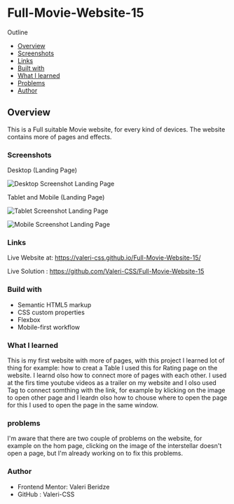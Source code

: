 # Full-Movie-Website-15

Outline

- [Overview](#overview)
- [Screenshots](#screenshots)
- [Links](#links)
- [Built with](#built-with)
- [What I learned](#what-i-learned)
- [Problems](#Problems)
- [Author](#author)


## Overview
This is a Full suitable Movie website, for every kind of devices. The website contains more of pages and effects.

### Screenshots

Desktop (Landing Page)


![Desktop Screenshot Landing Page](https://github.com/Valeri-CSS/Full-Movie-Website-15/assets/116646278/34e578b1-05ed-4592-90b8-6eeb210188ed)


Tablet and Mobile (Landing Page)

![Tablet Screenshot Landing Page](https://github.com/Valeri-CSS/Full-Movie-Website-15/assets/116646278/91ea98f3-4bf2-4cc0-8dfd-0c1d26eb266e)

![Mobile Screenshot Landing Page](https://github.com/Valeri-CSS/Full-Movie-Website-15/assets/116646278/c58d621d-2a54-4ce8-99e6-16f3c920c0a2)





### Links

Live Website at: https://valeri-css.github.io/Full-Movie-Website-15/

Live Solution : https://github.com/Valeri-CSS/Full-Movie-Website-15


### Build with

- Semantic HTML5 markup
- CSS custom properties
- Flexbox
- Mobile-first workflow

### What I learned

This is my first website with more of pages, with this project I learned lot of thing for example: how to creat a Table I used this for Rating page on the website. I learnd olso how to connect more of pages with each other. I used at the firs time youtube videos as a trailer on my website and I olso used <a href="#"></a> Tag to connect somthing with the link, for example by klicking on the image to open other page and I leardn olso how to chouse where to open the page for this I used <a target="_parent"></a> to open the page in the same window.   

### problems
I'm aware that there are two couple of problems on the website, for example on the hom page, clicking on the image of the interstellar doesn't open a page, but I'm already working on to fix this problems.

### Author

- Frontend Mentor: Valeri Beridze 
- GitHub : Valeri-CSS



